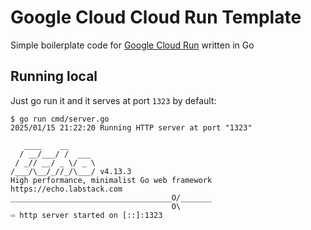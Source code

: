 # Google Cloud Cloud Run Template 
Simple boilerplate code for [Google Cloud Run](https://cloud.google.com/run) written in Go

## Running local

Just go run it and it serves at port `1323` by default:
```console
$ go run cmd/server.go
2025/01/15 21:22:20 Running HTTP server at port "1323"

   ____    __
  / __/___/ /  ___
 / _// __/ _ \/ _ \
/___/\__/_//_/\___/ v4.13.3
High performance, minimalist Go web framework
https://echo.labstack.com
____________________________________O/_______
                                    O\
⇨ http server started on [::]:1323
```
